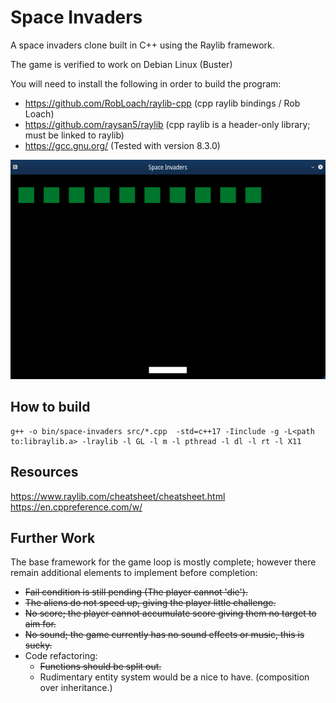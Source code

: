 # Space Invaders

A space invaders clone built in C++ using the Raylib framework.

The game is verified to work on Debian Linux (Buster)

You will need to install the following in order to build the program:

- https://github.com/RobLoach/raylib-cpp (cpp raylib bindings / Rob Loach)  
- https://github.com/raysan5/raylib (cpp raylib is a header-only library; must be linked to raylib)  
- https://gcc.gnu.org/ (Tested with version 8.3.0)  

![Game Loop](res/space-invaders-game-loop.png)

## How to build

```
g++ -o bin/space-invaders src/*.cpp  -std=c++17 -Iinclude -g -L<path to:libraylib.a> -lraylib -l GL -l m -l pthread -l dl -l rt -l X11

```

## Resources

https://www.raylib.com/cheatsheet/cheatsheet.html  
https://en.cppreference.com/w/  

## Further Work

The base framework for the game loop is mostly complete; however
there remain additional elements to implement before completion:

- ~~Fail condition is still pending (The player cannot 'die').~~
- ~~The aliens do not speed up, giving the player little challenge.~~
- ~~No score; the player cannot accumulate score giving them no target to aim for.~~
- ~~No sound; the game currently has no sound effects or music, this is sucky.~~
- Code refactoring:
    - ~~Functions should be split out.~~
    - Rudimentary entity system would be a nice to have. (composition over inheritance.)
